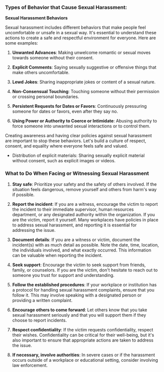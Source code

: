 ### Types of Behavior that Cause Sexual Harassment:

**Sexual Harassment Behaviors**

Sexual harassment includes different behaviors that make people feel uncomfortable or unsafe in a sexual way. It's essential to understand these actions to create a safe and respectful environment for everyone. Here are some examples:

1. **Unwanted Advances**: Making unwelcome romantic or sexual moves towards someone without their consent.

2. **Explicit Comments**: Saying sexually suggestive or offensive things that make others uncomfortable.

3. **Lewd Jokes**: Sharing inappropriate jokes or content of a sexual nature.

4. **Non-Consensual Touching**: Touching someone without their permission or crossing personal boundaries.

5. **Persistent Requests for Dates or Favors**: Continuously pressuring someone for dates or favors, even after they say no.

6. **Using Power or Authority to Coerce or Intimidate**: Abusing authority to force someone into unwanted sexual interactions or to control them.

Creating awareness and having clear policies against sexual harassment are important to stop these behaviors. Let's build a culture of respect, consent, and equality where everyone feels safe and valued.

- Distribution of explicit materials: Sharing sexually explicit material without consent, such as explicit images or videos.

### What to Do When Facing or Witnessing Sexual Harassment

1. **Stay safe**: Prioritize your safety and the safety of others involved. If the situation feels dangerous, remove yourself and others from harm's way if possible.

2. **Report the incident**: If you are a witness, encourage the victim to report the incident to their immediate supervisor, human resources department, or any designated authority within the organization. If you are the victim, report it yourself. Many workplaces have policies in place to address sexual harassment, and reporting it is essential for addressing the issue.

3. **Document details**: If you are a witness or victim, document the incident(s) with as much detail as possible. Note the date, time, location, the individuals involved, and what exactly occurred. This information can be valuable when reporting the incident.

4. **Seek support**: Encourage the victim to seek support from friends, family, or counselors. If you are the victim, don't hesitate to reach out to someone you trust for support and understanding.

5. **Follow the established procedures**: If your workplace or institution has a protocol for handling sexual harassment complaints, ensure that you follow it. This may involve speaking with a designated person or providing a written complaint.

6. **Encourage others to come forward**: Let others know that you take sexual harassment seriously and that you will support them if they choose to report incidents.

7. **Respect confidentiality**: If the victim requests confidentiality, respect their wishes. Confidentiality can be critical for their well-being, but it's also important to ensure that appropriate actions are taken to address the issue.

8. **If necessary, involve authorities**: In severe cases or if the harassment occurs outside of a workplace or educational setting, consider involving law enforcement.
